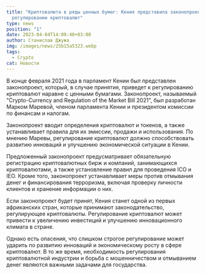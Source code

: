 ```yaml
---
title: "Криптовалюта в ряды ценных бумаг: Кения представила законопроект о
  регулировании криптовалют"
type: news
position: "1"
date: 2023-04-04T14:09:40+03:00
author: Станислав Джужа
img: /images/news/25b15a5323.webp
tags:
  - Crypto
cat: Новости
---
```

В конце февраля 2021 года в парламент Кении был представлен законопроект, который, в случае принятия, приведет к регулированию криптовалют наравне с ценными бумагами. Законопроект, называемый "Crypto-Currency and Regulation of the Market Bill 2021", был разработан Марком Маревой, членом парламента Кении и президентом комиссии по финансам и налогам.

Законопроект вводит определения криптовалют и токенов, а также устанавливает правила для их эмиссии, продажи и использования. По мнению Маревы, регулирование криптовалют должно способствовать развитию инноваций и улучшению экономической ситуации в Кении.

Предложенный законопроект предусматривает обязательную регистрацию криптовалютных бирж и компаний, занимающихся криптовалютами, а также установление правил для проведения ICO и IEO. Кроме того, законопроект устанавливает меры против отмывания денег и финансирования терроризма, включая проверку личности клиентов и хранение информации о них.

Если законопроект будет принят, Кения станет одной из первых африканских стран, которые принимают законодательство, регулирующее криптовалюты. Регулирование криптовалют может привести к увеличению инвестиций и улучшению инновационного климата в стране.

Однако есть опасения, что слишком строгое регулирование может ударить по развитию инноваций и экономическому росту в сфере криптовалют. В то же время, необходимость регулирования криптовалютной индустрии и борьба с мошенничеством и отмыванием денег являются важными задачами для государства.